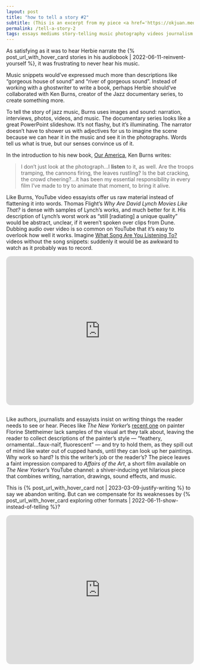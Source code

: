 ```yaml
---
layout: post
title: "how to tell a story #2"
subtitle: (This is an excerpt from my piece <a href='https://okjuan.medium.com/the-virtual-book-part-1-782ccd4cc360'>The Virtual Book</a>.)
permalink: /tell-a-story-2
tags: essays mediums story-telling music photography videos journalism
---
```


As satisfying as it was to hear Herbie narrate the {% post_url_with_hover_card stories in his audiobook | 2022-06-11-reinvent-yourself %}, it was frustrating to never hear his music.
<!--more-->
Music snippets would’ve expressed much more than descriptions like “gorgeous house of sound” and “river of gorgeous sound”.
Instead of working with a ghostwriter to write a book, perhaps Herbie should’ve collaborated with Ken Burns, creator of the Jazz documentary series, to create something more.

To tell the story of jazz music, Burns uses images and sound: narration, interviews, photos, videos, and music.
The documentary series looks like a great PowerPoint slideshow.
It’s not flashy, but it’s illuminating.
The narrator doesn’t have to shower us with adjectives for us to imagine the scene because we can hear it in the music and see it in the photographs.
Words tell us what is true, but our senses convince us of it.

In the introduction to his new book, [Our America](https://www.penguinrandomhouse.com/books/237957/our-america-by-ken-burns/), Ken Burns writes:

> I don’t just look at the photograph…I __listen__ to it, as well.
> Are the troops tramping, the cannons firing, the leaves rustling? Is the bat cracking, the crowd cheering?…it has been my essential responsibility in every film I’ve made to try to animate that moment, to bring it alive.

Like Burns, YouTube video essayists offer us raw material instead of flattening it into words.
Thomas Flight’s _Why Are David Lynch Movies Like That?_ is dense with samples of Lynch’s works, and much better for it.
His description of Lynch’s worst work as “still [radiating] a unique quality” would be abstract, unclear, if it weren’t spoken over clips from Dune.
Dubbing audio over video is so common on YouTube that it’s easy to overlook how well it works.
Imagine [What Song Are You Listening To?](https://youtu.be/tvHRUY0tBcs) videos without the song snippets: suddenly it would be as awkward to watch as it probably was to record.

<iframe style="border-radius:12px; margin-bottom: 15px;" width="100%" height="400" src="https://www.youtube.com/embed/v0T2aE7QQSs?si=WIz2ov9r8JU1EVAZ" title="YouTube video player" frameborder="0" allow="accelerometer; autoplay; clipboard-write; encrypted-media; gyroscope; picture-in-picture; web-share" allowfullscreen></iframe>

Like authors, journalists and essayists insist on writing things the reader needs to see or hear.
Pieces like _The New Yorker_’s [recent one](https://www.newyorker.com/magazine/2022/02/28/florine-stettheimer-artist-book-review-barbara-bloemink) on painter Florine Stettheimer lack samples of the visual art they talk about, leaving the reader to collect descriptions of the painter’s style — “feathery, ornamental…faux-naïf, fluorescent” — and try to hold them, as they spill out of mind like water out of cupped hands, until they can look up her paintings.
Why work so hard? Is this the writer’s job or the reader’s? The piece leaves a faint impression compared to _Affairs of the Art_, a short film available on _The New Yorker_’s YouTube channel: a shiver-inducing yet hilarious piece that combines writing, narration, drawings, sound effects, and music.

This is {% post_url_with_hover_card not | 2023-03-09-justify-writing %} to say we abandon writing.
But can we compensate for its weaknesses by {% post_url_with_hover_card exploring other formats | 2022-06-11-show-instead-of-telling %}?

<iframe style="border-radius:12px; margin-bottom: 15px;" width="100%" height="400" src="https://www.youtube.com/embed/bAX9_rDvO_c?si=-KdSp76aXrly-Kc-" title="YouTube video player" frameborder="0" allow="accelerometer; autoplay; clipboard-write; encrypted-media; gyroscope; picture-in-picture; web-share" allowfullscreen></iframe>